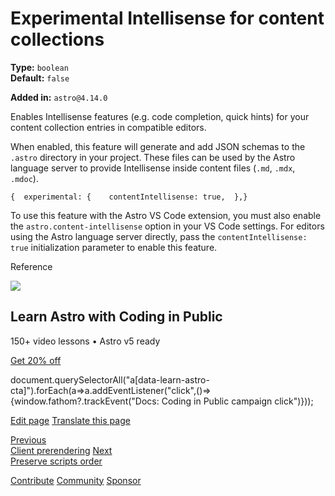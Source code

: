 Experimental Intellisense for content collections
=================================================

**Type:** `boolean`  
**Default:** `false`  

**Added in:** `astro@4.14.0`

Enables Intellisense features (e.g. code completion, quick hints) for your content collection entries in compatible editors.

When enabled, this feature will generate and add JSON schemas to the `.astro` directory in your project. These files can be used by the Astro language server to provide Intellisense inside content files (`.md`, `.mdx`, `.mdoc`).

    {  experimental: {    contentIntellisense: true,  },}

To use this feature with the Astro VS Code extension, you must also enable the `astro.content-intellisense` option in your VS Code settings. For editors using the Astro language server directly, pass the `contentIntellisense: true` initialization parameter to enable this feature.

Reference

![](/_astro/CodingInPublic.DpaYu7Qd_5sx41.webp)

Learn Astro with **Coding in Public**
-------------------------------------

150+ video lessons • Astro v5 ready

[Get 20% off](https://learnastro.dev?code=ASTRO_PROMO)

document.querySelectorAll("a\[data-learn-astro-cta\]").forEach(a=>a.addEventListener("click",()=>{window.fathom?.trackEvent("Docs: Coding in Public campaign click")}));

[Edit page](https://github.com/withastro/docs/edit/main/src/content/docs/en/reference/experimental-flags/content-intellisense.mdx) [Translate this page](https://contribute.docs.astro.build/guides/i18n/)

[Previous  
Client prerendering](/en/reference/experimental-flags/client-prerender/) [Next  
Preserve scripts order](/en/reference/experimental-flags/preserve-scripts-order/)

[Contribute](/en/contribute/) [Community](https://astro.build/chat) [Sponsor](https://opencollective.com/astrodotbuild)